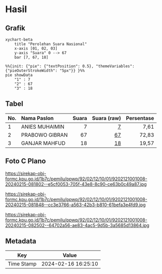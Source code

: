 # Hasil

## Grafik

```mermaid
xychart-beta
    title "Perolehan Suara Nasional"
    x-axis [01, 02, 03]
    y-axis "Suara" 0 --> 67
    bar [7, 67, 18]
```

```mermaid
%%{init: {"pie": {"textPosition": 0.5}, "themeVariables": {"pieOuterStrokeWidth": "5px"}} }%%
pie showData
    "1" : 7
    "2" : 67
    "3" : 18
```

## Tabel

| No. | Nama Paslon    | Suara | Suara (raw) | Persentase |
|:--- |:-------------- | -----:| -----------:| ----------:|
| 1   | ANIES MUHAIMIN | 7     | [7][p-1]    | 7,61       |
| 2   | PRABOWO GIBRAN | 67    | [67][p-2]   | 72,83      |
| 3   | GANJAR MAHFUD  | 18    | [18][p-3]   | 19,57      |


[p-1]: https://github.com/gigit-pemilu/pemilu-2024/blob/main/pilpres/hitung-suara/sub/92-papua-barat/sub/02-manokwari/sub/12-manokwari-barat/sub/1001-manokwari-barat/sub/008-tps/sub/paslon-1.txt
[p-2]: https://github.com/gigit-pemilu/pemilu-2024/blob/main/pilpres/hitung-suara/sub/92-papua-barat/sub/02-manokwari/sub/12-manokwari-barat/sub/1001-manokwari-barat/sub/008-tps/sub/paslon-2.txt
[p-3]: https://github.com/gigit-pemilu/pemilu-2024/blob/main/pilpres/hitung-suara/sub/92-papua-barat/sub/02-manokwari/sub/12-manokwari-barat/sub/1001-manokwari-barat/sub/008-tps/sub/paslon-3.txt

## Foto C Plano

https://sirekap-obj-formc.kpu.go.id/1b7c/pemilu/ppwp/92/02/12/10/01/9202121001008-20240215-081802--e5cf0053-705f-43e8-8c90-ce63b0c49a87.jpg

https://sirekap-obj-formc.kpu.go.id/1b7c/pemilu/ppwp/92/02/12/10/01/9202121001008-20240215-081848--cc3e3766-a563-42b3-b810-61befa3e4fd9.jpg

https://sirekap-obj-formc.kpu.go.id/1b7c/pemilu/ppwp/92/02/12/10/01/9202121001008-20240215-082502--64702a56-ae83-4ac5-9d5b-3a5685d13864.jpg


## Metadata

| Key        | Value               |
| ---------- | ------------------- |
| Time Stamp | 2024-02-16 16:25:10 |



